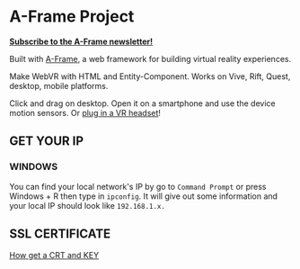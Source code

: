 # A-Frame Project

**[Subscribe to the A-Frame newsletter!](https://aframe.io/subscribe/)**

Built with [A-Frame](https://aframe.io), a web framework for building virtual reality experiences.

Make WebVR with HTML and Entity-Component. Works on Vive, Rift, Quest, desktop, mobile platforms.

Click and drag on desktop. Open it on a smartphone and use the device motion sensors. Or [plug in a VR headset](https://aframe.io/docs/0.8.0/introduction/vr-headsets-and-webvr-browsers.html)!

## GET YOUR IP

### WINDOWS

You can find your local network's IP by go to `Command Prompt` or press Windows + R then type in `ipconfig`. It will give out some information and your local IP should look like `192.168.1.x.`

## SSL CERTIFICATE

[How get a CRT and KEY](https://medium.com/webisora/how-to-enable-https-on-live-server-visual-studio-code-5659fbc5542c)
